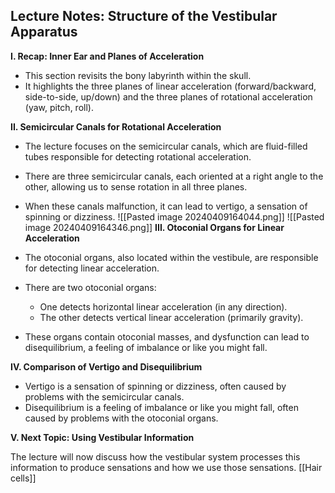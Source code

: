 ## Lecture Notes: Structure of the Vestibular Apparatus

**I. Recap: Inner Ear and Planes of Acceleration**

- This section revisits the bony labyrinth within the skull.
- It highlights the three planes of linear acceleration (forward/backward, side-to-side, up/down) and the three planes of rotational acceleration (yaw, pitch, roll).

**II. Semicircular Canals for Rotational Acceleration**

- The lecture focuses on the semicircular canals, which are fluid-filled tubes responsible for detecting rotational acceleration.
- There are three semicircular canals, each oriented at a right angle to the other, allowing us to sense rotation in all three planes.
- When these canals malfunction, it can lead to vertigo, a sensation of spinning or dizziness.
![[Pasted image 20240409164044.png]]
![[Pasted image 20240409164346.png]]
**III. Otoconial Organs for Linear Acceleration**

- The otoconial organs, also located within the vestibule, are responsible for detecting linear acceleration.
- There are two otoconial organs:
    - One detects horizontal linear acceleration (in any direction).
    - The other detects vertical linear acceleration (primarily gravity).
- These organs contain otoconial masses, and dysfunction can lead to disequilibrium, a feeling of imbalance or like you might fall.

**IV. Comparison of Vertigo and Disequilibrium**

- Vertigo is a sensation of spinning or dizziness, often caused by problems with the semicircular canals.
- Disequilibrium is a feeling of imbalance or like you might fall, often caused by problems with the otoconial organs.

**V. Next Topic: Using Vestibular Information**

The lecture will now discuss how the vestibular system processes this information to produce sensations and how we use those sensations.
[[Hair cells]]